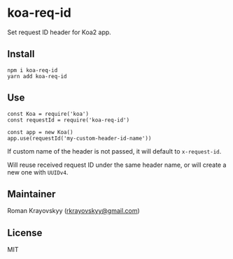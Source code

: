# koa-req-id
Set request ID header for Koa2 app.

## Install
```
npm i koa-req-id
yarn add koa-req-id
```

## Use
```
const Koa = require('koa')
const requestId = require('koa-req-id')

const app = new Koa()
app.use(requestId('my-custom-header-id-name'))
```
If custom name of the header is not passed, it will default to `x-request-id`.

Will reuse received request ID under the same header name, or will create a new one with `UUIDv4`.

## Maintainer
Roman Krayovskyy (rkrayovskyy@gmail.com)

## License
MIT
